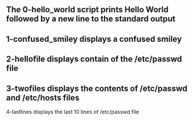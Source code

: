 The 0-hello_world script prints Hello World followed by a new line to the standard output
---
1-confused_smiley displays a confused smiley
---
2-hellofile displays contain of the /etc/passwd file
---
3-twofiles displays the contents of /etc/passwd and /etc/hosts files
---
4-lastlines displays the last 10 lines of /etc/passwd file
